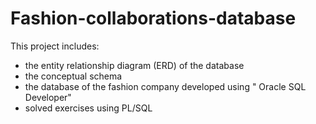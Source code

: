 # Fashion-collaborations-database
This project includes:
 * the entity relationship diagram (ERD) of the database
 * the conceptual schema 
 * the database of the fashion company developed using " Oracle SQL Developer" 
 * solved exercises using PL/SQL
